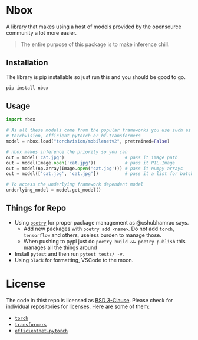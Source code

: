 # Nbox

A library that makes using a host of models provided by the opensource community a lot more easier. 

> The entire purpose of this package is to make inference chill.

## Installation

The library is pip installable so just run this and you should be good to go.

```bash
pip install nbox
```

## Usage

```python
import nbox

# As all these models come from the popular frameworks you use such as 
# torchvision, efficient_pytorch or hf.transformers
model = nbox.load("torchvision/mobilenetv2", pretrained=False)

# nbox makes inference the priority so you can
out = model('cat.jpg')                       # pass it image path
out = model(Image.open('cat.jpg'))           # pass it PIL.Image
out = model(np.array(Image.open('cat.jpg'))) # pass it numpy arrays
out = model(['cat.jpg', 'cat.jpg'])          # pass it a list for batch inference

# To access the underlying framework dependent model
underlying_model = model.get_model()
```

## Things for Repo

- Using [`poetry`](https://python-poetry.org/) for proper package management as @cshubhamrao says.
  - Add new packages with `poetry add <name>`. Do not add `torch`, `tensorflow` and others, useless burden to manage those.
  - When pushing to pypi just do `poetry build && poetry publish` this manages all the things around
- Install `pytest` and then run `pytest tests/ -v`.
- Using `black` for formatting, VSCode to the moon.

# License

The code in thist repo is licensed as [BSD 3-Clause](./LICENSE). Please check for individual repositories for licenses. Here are some of them:

- [`torch`](https://github.com/pytorch/pytorch/blob/master/LICENSE)
- [`transformers`](https://github.com/huggingface/transformers/blob/master/LICENSE)
- [`efficientnet-pytorch`](https://github.com/lukemelas/EfficientNet-PyTorch/blob/master/LICENSE)
